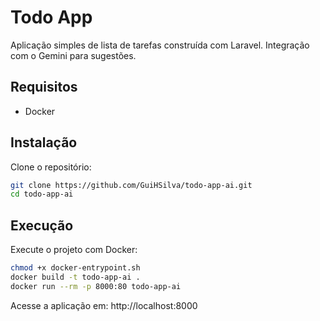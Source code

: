 # Todo App

Aplicação simples de lista de tarefas construída com Laravel. Integração com o Gemini para sugestões.

## Requisitos

- Docker

## Instalação

Clone o repositório:

```bash
git clone https://github.com/GuiHSilva/todo-app-ai.git
cd todo-app-ai
```

## Execução

Execute o projeto com Docker:

```bash
chmod +x docker-entrypoint.sh
docker build -t todo-app-ai .
docker run --rm -p 8000:80 todo-app-ai
```

Acesse a aplicação em: http://localhost:8000
